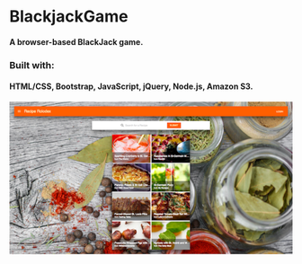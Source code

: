 # BlackjackGame

#### A browser-based BlackJack game.

### Built with:

####  HTML/CSS, Bootstrap, JavaScript, jQuery, Node.js, Amazon S3.

![reciperolodex.herokuapp.com](https://github.com/cfudala82/RecipeRolodex/blob/master/src/images/screenshot.png?raw=true "Screenshot")
